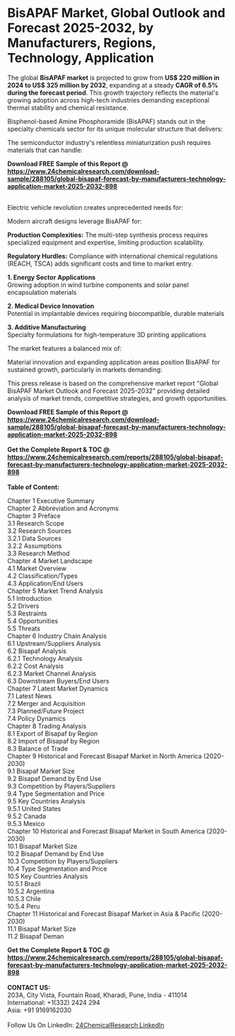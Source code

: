 <h1>BisAPAF Market, Global Outlook and Forecast 2025-2032, by Manufacturers, Regions, Technology, Application</h1><p>The global <strong>BisAPAF market</strong> is projected to grow from <strong>US$ 220 million in 2024 to US$ 325 million by 2032</strong>, expanding at a steady <strong>CAGR of 6.5% during the forecast period</strong>. This growth trajectory reflects the material's growing adoption across high-tech industries demanding exceptional thermal stability and chemical resistance.</p><p>Bisphenol-based Amine Phosphoramide (BisAPAF) stands out in the specialty chemicals sector for its unique molecular structure that delivers:</p><p>The semiconductor industry's relentless miniaturization push requires materials that can handle:</p><div><b>Download FREE Sample of this Report @ 
            <a href="https://www.24chemicalresearch.com/download-sample/288105/global-bisapaf-forecast-by-manufacturers-technology-application-market-2025-2032-898">
            https://www.24chemicalresearch.com/download-sample/288105/global-bisapaf-forecast-by-manufacturers-technology-application-market-2025-2032-898</a></b></div><br><p>Electric vehicle revolution creates unprecedented needs for:</p><p>Modern aircraft designs leverage BisAPAF for:</p><p><strong>Production Complexities:</strong> The multi-step synthesis process requires specialized equipment and expertise, limiting production scalability.</p><p><strong>Regulatory Hurdles:</strong> Compliance with international chemical regulations (REACH, TSCA) adds significant costs and time to market entry.</p><p><strong>1. Energy Sector Applications</strong><br>
Growing adoption in wind turbine components and solar panel encapsulation materials</p><p><strong>2. Medical Device Innovation</strong><br>
Potential in implantable devices requiring biocompatible, durable materials</p><p><strong>3. Additive Manufacturing</strong><br>
Specialty formulations for high-temperature 3D printing applications</p><p>The market features a balanced mix of:</p><p>Material innovation and expanding application areas position BisAPAF for sustained growth, particularly in markets demanding:</p><p>This press release is based on the comprehensive market report "Global BisAPAF Market Outlook and Forecast 2025-2032" providing detailed analysis of market trends, competitive strategies, and growth opportunities.</p><div><b>Download FREE Sample of this Report @ 
            <a href="https://www.24chemicalresearch.com/download-sample/288105/global-bisapaf-forecast-by-manufacturers-technology-application-market-2025-2032-898">
            https://www.24chemicalresearch.com/download-sample/288105/global-bisapaf-forecast-by-manufacturers-technology-application-market-2025-2032-898</a></b></div><br><div><b>Get the Complete Report & TOC @ 
            <a href="https://www.24chemicalresearch.com/reports/288105/global-bisapaf-forecast-by-manufacturers-technology-application-market-2025-2032-898">
            https://www.24chemicalresearch.com/reports/288105/global-bisapaf-forecast-by-manufacturers-technology-application-market-2025-2032-898</a></b></div><br>
            <b>Table of Content:</b><p>Chapter 1 Executive Summary<br />
Chapter 2 Abbreviation and Acronyms<br />
Chapter 3 Preface<br />
3.1 Research Scope<br />
3.2 Research Sources<br />
3.2.1 Data Sources<br />
3.2.2 Assumptions<br />
3.3 Research Method<br />
Chapter 4 Market Landscape<br />
4.1 Market Overview<br />
4.2 Classification/Types<br />
4.3 Application/End Users<br />
Chapter 5 Market Trend Analysis<br />
5.1 Introduction<br />
5.2 Drivers<br />
5.3 Restraints<br />
5.4 Opportunities<br />
5.5 Threats<br />
Chapter 6 Industry Chain Analysis<br />
6.1 Upstream/Suppliers Analysis<br />
6.2 Bisapaf Analysis<br />
6.2.1 Technology Analysis<br />
6.2.2 Cost Analysis<br />
6.2.3 Market Channel Analysis<br />
6.3 Downstream Buyers/End Users<br />
Chapter 7 Latest Market Dynamics<br />
7.1 Latest News<br />
7.2 Merger and Acquisition<br />
7.3 Planned/Future Project<br />
7.4 Policy Dynamics<br />
Chapter 8 Trading Analysis<br />
8.1 Export of Bisapaf by Region<br />
8.2 Import of Bisapaf by Region<br />
8.3 Balance of Trade<br />
Chapter 9 Historical and Forecast Bisapaf Market in North America (2020-2030)<br />
9.1 Bisapaf Market Size<br />
9.2 Bisapaf Demand by End Use<br />
9.3 Competition by Players/Suppliers<br />
9.4 Type Segmentation and Price<br />
9.5 Key Countries Analysis<br />
9.5.1 United States<br />
9.5.2 Canada<br />
9.5.3 Mexico<br />
Chapter 10 Historical and Forecast Bisapaf Market in South America (2020-2030)<br />
10.1 Bisapaf Market Size<br />
10.2 Bisapaf Demand by End Use<br />
10.3 Competition by Players/Suppliers<br />
10.4 Type Segmentation and Price<br />
10.5 Key Countries Analysis<br />
10.5.1 Brazil<br />
10.5.2 Argentina<br />
10.5.3 Chile<br />
10.5.4 Peru<br />
Chapter 11 Historical and Forecast Bisapaf Market in Asia & Pacific (2020-2030)<br />
11.1 Bisapaf Market Size<br />
11.2 Bisapaf Deman</p><div><b>Get the Complete Report & TOC @ 
            <a href="https://www.24chemicalresearch.com/reports/288105/global-bisapaf-forecast-by-manufacturers-technology-application-market-2025-2032-898">
            https://www.24chemicalresearch.com/reports/288105/global-bisapaf-forecast-by-manufacturers-technology-application-market-2025-2032-898</a></b></div><br><b>CONTACT US:</b><br>
            203A, City Vista, Fountain Road, Kharadi, Pune, India - 411014<br>
            International: +1(332) 2424 294<br>
            Asia: +91 9169162030 <br><br>
            Follow Us On LinkedIn: <a href="https://www.linkedin.com/company/24chemicalresearch/">24ChemicalResearch LinkedIn</a>